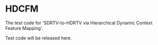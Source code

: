 # HDCFM
The test code for 'SDRTV-to-HDRTV via Hierarchical Dynamic Context Feature Mapping'.

Test code will be released here.
